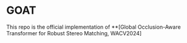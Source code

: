 # GOAT
This repo is the official implementation of **[Global Occlusion-Aware Transformer for Robust Stereo Matching, WACV2024]
